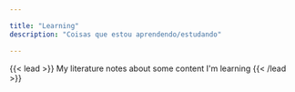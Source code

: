 ```yaml
---

title: "Learning"
description: "Coisas que estou aprendendo/estudando"

---
```


{{< lead >}}
My literature notes about some content I'm learning
{{< /lead >}}